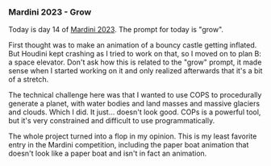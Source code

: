 ### Mardini 2023 - Grow

Today is day 14 of [Mardini 2023][mardini-2023]. The prompt for today is "grow".

First thought was to make an animation of a bouncy castle getting inflated. But Houdini
kept crashing as I tried to work on that, so I moved on to plan B: a space elevator.
Don't ask how this is related to the "grow" prompt, it made sense when I started
working on it and only realized afterwards that it's a bit of a stretch.

The technical challenge here was that I wanted to use COPS to procedurally generate
a planet, with water bodies and land masses and massive glaciers and clouds. Which
I did. It just... doesn't look good. COPs is a powerful tool, but it's very constrained
and difficult to use programmatically.

The whole project turned into a flop in my opinion. This is my least favorite entry in
the Mardini competition, including the paper boat animation that doesn't look like a
paper boat and isn't in fact an animation.

<!-- My entry post is [here][entry-post]. -->

[mardini-2023]: https://www.sidefx.com/community-main-menu/contests-jams/mardini-2023/
<!-- [entry-post]: ... -->
